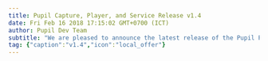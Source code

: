 ```yaml
--- 
title: Pupil Capture, Player, and Service Release v1.4
date: Fri Feb 16 2018 17:15:02 GMT+0700 (ICT) 
author: Pupil Dev Team 
subtitle: "We are pleased to announce the latest release of the Pupil Platform v1.4..."
tag: {"caption":"v1.4","icon":"local_offer"} 
---
```


<script src="//cdn.rawgit.com/showdownjs/showdown/1.3.0/dist/showdown.min.js"></script>
<script type="text/javascript">
document.addEventListener("DOMContentLoaded", function(event) { 
  $(document).ready(function() {
    $.ajax({
      type: 'GET',
      url: "https://api.github.com/repos/pupil-labs/pupil/releases/tags/v1.4",
      dataType: "jsonp",
      success: function(data, textStatus,jaXHR){
        var converter = new showdown.Converter();
        var text = data.data.body;
        var html = converter.makeHtml(text);
        html += '<a href="https://github.com/pupil-labs/pupil/releases/tag/v1.4">Download v1.4</a>';  
        $('section[class~="content"]').html(html);
        var _img = document.getElementsByTagName('img')[0];
        var _parent = _img.parentElement;
        var _parent_p = _parent.parentElement;
        _img.className = "u-padBottom--1";
        _parent.setAttribute('style','display:grid;');
        _img.setAttribute('style','width:80%;justify-self:center;');
      }
    })
;  });
});
</script>